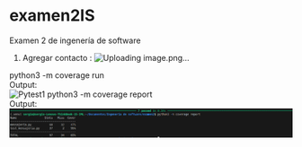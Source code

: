# examen2IS
Examen 2 de ingenería de software
1. Agregar contacto : ![Uploading image.png…]()

python3 -m coverage run      
Output:      
![Pytest1](images/pst.png)
python3 -m coverage report      
Output:      
![Pytest2](images/pytest2.png)
